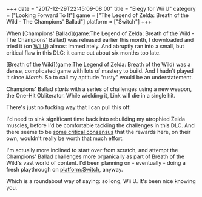 +++
date = "2017-12-29T22:45:09-08:00"
title = "Elegy for Wii U"
category = ["Looking Forward To It"]
game = ["The Legend of Zelda: Breath of the Wild - The Champions' Ballad"]
platform = ["Switch"]
+++

When [Champions' Ballad](game:The Legend of Zelda: Breath of the Wild - The Champions' Ballad) was released earlier this month, I downloaded and tried it (on [Wii U](platform:WiiU)) almost immediately.  And abruptly ran into a small, but critical flaw in this DLC: it came out about six months too late.

[Breath of the Wild](game:The Legend of Zelda: Breath of the Wild) was a dense, complicated game with lots of mastery to build.  And I hadn't played it since <i>March</i>.  So to call my aptitude "rusty" would be an understatement.

Champions' Ballad <i>starts</i> with a series of challenges using a new weapon, the One-Hit Obliterator.  While wielding it, Link will die in a single hit.

There's just no fucking way that I can pull this off.

I'd need to sink significant time back into rebuilding my atrophied Zelda muscles, before I'd be comfortable tackling the challenges in this DLC.  And there seems to be <a href="http://www.metacritic.com/game/switch/the-legend-of-zelda-breath-of-the-wild---the-champions-ballad">some critical consensus</a> that the rewards here, on their own, wouldn't really be worth that much effort.

I'm actually more inclined to start over from scratch, and attempt the Champions' Ballad challenges more organically as part of Breath of the Wild's vast world of content.  I'd been planning on - eventually - doing a fresh playthrough on <platform:Switch>, anyway.

Which is a roundabout way of saying: so long, Wii U.  It's been nice knowing you.
